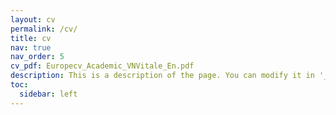 ```yaml
---
layout: cv
permalink: /cv/
title: cv
nav: true
nav_order: 5
cv_pdf: Europecv_Academic_VNVitale_En.pdf
description: This is a description of the page. You can modify it in '_pages/cv.md'. You can also change or remove the top pdf download button.
toc:
  sidebar: left
---
```

